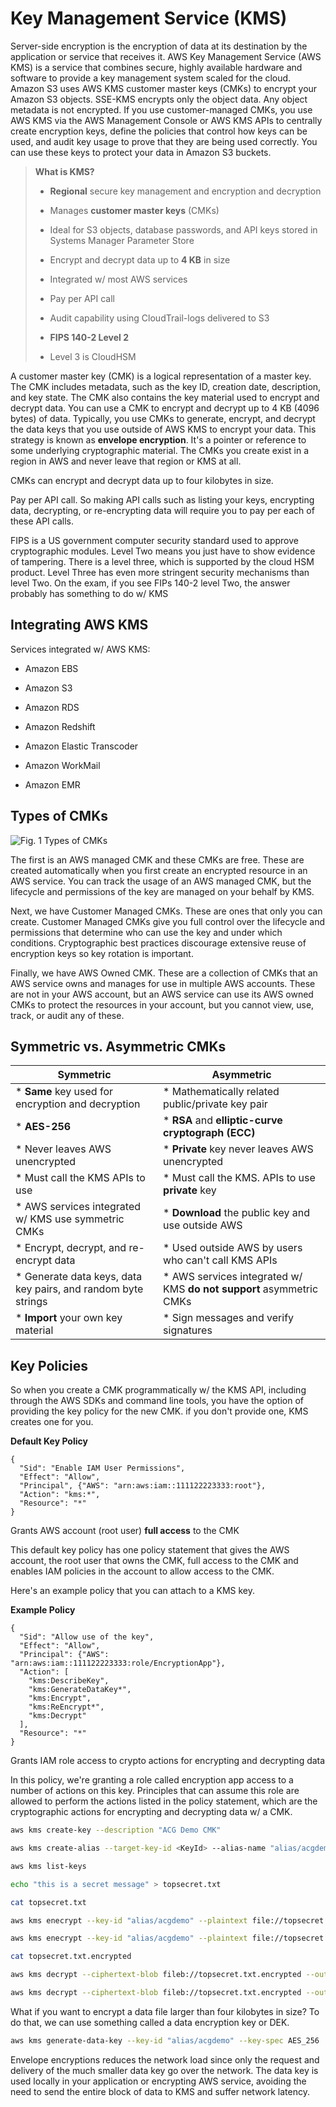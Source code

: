 # Key Management Service (KMS)

Server-side encryption is the encryption of data at its destination by the application or service that receives it. AWS Key Management Service (AWS KMS) is a service that combines secure, highly available hardware and software to provide a key management system scaled for the cloud. Amazon S3 uses AWS KMS customer master keys (CMKs) to encrypt your Amazon S3 objects. SSE-KMS encrypts only the object data. Any object metadata is not encrypted. If you use customer-managed CMKs, you use AWS KMS via the AWS Management Console or AWS KMS APIs to centrally create encryption keys, define the policies that control how keys can be used, and audit key usage to prove that they are being used correctly. You can use these keys to protect your data in Amazon S3 buckets.

> **What is KMS?**
>
> * **Regional** secure key management and encryption and decryption
>
> * Manages **customer master keys** (CMKs)
>
> * Ideal for S3 objects, database passwords, and API keys stored in Systems Manager Parameter Store
>
> * Encrypt and decrypt data up to **4 KB** in size
>
> * Integrated w/ most AWS services
>
> * Pay per API call
>
> * Audit capability using CloudTrail-logs delivered to S3
>
> * **FIPS 140-2 Level 2**
>
> * Level 3 is CloudHSM

A customer master key (CMK) is a logical representation of a master key. The CMK includes metadata, such as the key ID, creation date, description, and key state. The CMK also contains the key material used to encrypt and decrypt data. You can use a CMK to encrypt and decrypt up to 4 KB (4096 bytes) of data. Typically, you use CMKs to generate, encrypt, and decrypt the data keys that you use outside of AWS KMS to encrypt your data. This strategy is known as **envelope encryption**. It's a pointer or reference to some underlying cryptographic material. The CMKs you create exist in a region in AWS and never leave that region or KMS at all.

CMKs can encrypt and decrypt data up to four kilobytes in size.

Pay per API call. So making API calls such as listing your keys, encrypting data, decrypting, or re-encrypting data will require you to pay per each of these API calls.

FIPS is a US government computer security standard used to approve cryptographic modules. Level Two means you just have to show evidence of tampering. There is a level three, which is supported by the cloud HSM product. Level Three has even more stringent security mechanisms than level Two. On the exam, if you see FIPs 140-2 level Two, the answer probably has something to do w/ KMS

## Integrating AWS KMS

Services integrated w/ AWS KMS:

* Amazon EBS

* Amazon S3

* Amazon RDS

* Amazon Redshift

* Amazon Elastic Transcoder

* Amazon WorkMail

* Amazon EMR

## Types of CMKs

![Fig. 1 Types of CMKs](../../../../img/aws/security/key-mgmt-service/types-of-cmks.png)

The first is an AWS managed CMK and these CMKs are free. These are created automatically when you first create an encrypted resource in an AWS service. You can track the usage of an AWS managed CMK, but the lifecycle and permissions of the key are managed on your behalf  by KMS.

Next, we have Customer Managed CMKs. These are ones that only you can create. Customer Managed CMKs give you full control over the lifecycle and permissions that determine who can use the key and under which conditions. Cryptographic best practices discourage extensive reuse of encryption keys so key rotation is important.

Finally, we have AWS Owned CMK. These are a collection of CMKs that an AWS service owns and manages for use in multiple AWS accounts. These are not in your AWS account, but an AWS service can use its AWS owned CMKs to protect the resources in your account, but you cannot view, use, track, or audit any of these.

## Symmetric vs. Asymmetric CMKs

| **Symmetric**                                                 | **Asymmetric**                                                      |
|---------------------------------------------------------------|---------------------------------------------------------------------|
| * **Same** key used for encryption and decryption             | * Mathematically related public/private key pair                    |
| * **AES-256**                                                 | * **RSA** and **elliptic-curve cryptograph (ECC)**                  |
| * Never leaves AWS unencrypted                                | * **Private** key never leaves AWS unencrypted                      |
| * Must call the KMS APIs to use                               | * Must call the KMS. APIs to use **private** key                    |
| * AWS services integrated w/ KMS use symmetric CMKs           | * **Download** the public key and use outside AWS                   |
| * Encrypt, decrypt, and re-encrypt data                       | * Used outside AWS by users who can't call KMS APIs                 |
| * Generate data keys, data key pairs, and random byte strings | * AWS services integrated w/ KMS **do not support** asymmetric CMKs |
| * **Import** your own key material                            | * Sign messages and verify signatures                               |

## Key Policies

So when you create a CMK programmatically w/ the KMS API, including through the AWS SDKs and command line tools, you have the option of providing the key policy for the new CMK. if you don't provide one, KMS creates one for you.

**Default Key Policy**

```
{
  "Sid": "Enable IAM User Permissions",
  "Effect": "Allow",
  "Principal", {"AWS": "arn:aws:iam::111122223333:root"},
  "Action": "kms:*",
  "Resource": "*"
}
```

Grants AWS account (root user) **full access** to the CMK

This default key policy has one policy statement that gives the AWS account, the root user that owns the CMK, full access to the CMK and enables IAM policies in the account to allow access to the CMK.

Here's an example policy that you can attach to a KMS key.

**Example Policy**

```
{
  "Sid": "Allow use of the key",
  "Effect": "Allow",
  "Principal": {"AWS": "arn:aws:iam::111122223333:role/EncryptionApp"},
  "Action": [
    "kms:DescribeKey",
    "kms:GenerateDataKey*",
    "kms:Encrypt",
    "kms:ReEncrypt*",
    "kms:Decrypt"
  ],
  "Resource": "*"
}
```

Grants IAM role access to crypto actions for encrypting and decrypting data

In this policy, we're granting a role called encryption app access to a number of actions on this key. Principles that can assume this role are allowed to perform the actions listed in the policy statement, which are the cryptographic actions for encrypting and decrypting data w/ a CMK.

```zsh
aws kms create-key --description "ACG Demo CMK"

aws kms create-alias --target-key-id <KeyId> --alias-name "alias/acgdemo"

aws kms list-keys
```

```zsh
echo "this is a secret message" > topsecret.txt

cat topsecret.txt

aws kms enecrypt --key-id "alias/acgdemo" --plaintext file://topsecret.txt --ouptut text --query CiphertextBlob

aws kms enecrypt --key-id "alias/acgdemo" --plaintext file://topsecret.txt --ouptut text --query CiphertextBlob | base64 --decode > topsecret.txt.encrypted

cat topsecret.txt.encrypted

aws kms decrypt --ciphertext-blob fileb://topsecret.txt.encrypted --output text --query Plaintext

aws kms decrypt --ciphertext-blob fileb://topsecret.txt.encrypted --output text --query Plaintext | base64 --decode
```

What if you want to encrypt a data file larger than four kilobytes in size? To do that, we can use something called a data encryption key or DEK. 

```zsh
aws kms generate-data-key --key-id "alias/acgdemo" --key-spec AES_256
```

Envelope encryptions reduces the network load since only the request and delivery of the much smaller data key go over the network. The data key is used locally in your application or encrypting AWS service, avoiding the need to send the entire block of data to KMS and suffer network latency.
